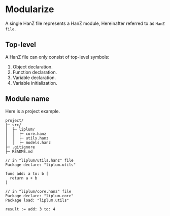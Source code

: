 # Modularize

A single HanZ file represents a HanZ module, Hereinafter referred to as `HanZ file`.

## Top-level

A HanZ file can only consist of top-level symbols:

1. Object declaration.
2. Function declaration.
3. Variable declaration.
4. Variable initialization.

## Module name

Here is a project example.

```plaintext
project/
├─ src/
│  ├─ liplum/
│  │  ├─ core.hanz
│  │  ├─ utils.hanz
│  │  ├─ models.hanz
├─ .gitignore
├─ README.md
```

```
// in "liplum/utils.hanz" file
Package declare: "liplum.utils"

func add: a to: b [
  return a + b
]
```

```
// in "liplum/core.hanz" file
Package declare: "liplum.core"
Package load: "liplum.utils"

result := add: 3 to: 4
```
